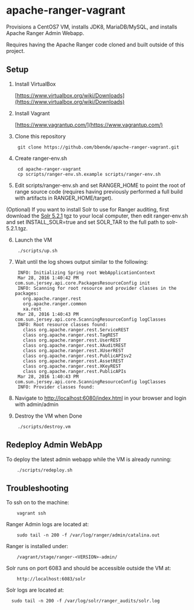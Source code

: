 # apache-ranger-vagrant

Provisions a CentOS7 VM, installs JDK8, MariaDB/MySQL, and installs Apache Ranger Admin Webapp.

Requires having the Apache Ranger code cloned and built outside of this project.

## Setup

1. Install VirtualBox

    [https://www.virtualbox.org/wiki/Downloads](https://www.virtualbox.org/wiki/Downloads)

2. Install Vagrant

    [https://www.vagrantup.com/](https://www.vagrantup.com/)

3. Clone this repository

        git clone https://github.com/bbende/apache-ranger-vagrant.git

4. Create ranger-env.sh

        cd apache-ranger-vagrant
        cp scripts/ranger-env.sh.example scripts/ranger-env.sh

5. Edit scripts/ranger-env.sh and set RANGER_HOME to point the root of range source code (requires having previously performed a full build with artifacts in RANGER_HOME/target).

(Optional) If you want to install Solr to use for Ranger auditing, first download the [Solr 5.2.1](http://archive.apache.org/dist/lucene/solr/5.2.1/) tgz to your local computer, then edit ranger-env.sh and set INSTALL_SOLR=true and set SOLR_TAR to the full path to solr-5.2.1.tgz.

6. Launch the VM

        ./scripts/up.sh

7. Wait until the log shows output similar to the following:

        INFO: Initializing Spring root WebApplicationContext
        Mar 28, 2016 1:40:42 PM com.sun.jersey.api.core.PackagesResourceConfig init
        INFO: Scanning for root resource and provider classes in the packages:
          org.apache.ranger.rest
          org.apache.ranger.common
          xa.rest
        Mar 28, 2016 1:40:43 PM com.sun.jersey.api.core.ScanningResourceConfig logClasses
        INFO: Root resource classes found:
          class org.apache.ranger.rest.ServiceREST
          class org.apache.ranger.rest.TagREST
          class org.apache.ranger.rest.UserREST
          class org.apache.ranger.rest.XAuditREST
          class org.apache.ranger.rest.XUserREST
          class org.apache.ranger.rest.PublicAPIsv2
          class org.apache.ranger.rest.AssetREST
          class org.apache.ranger.rest.XKeyREST
          class org.apache.ranger.rest.PublicAPIs
        Mar 28, 2016 1:40:43 PM com.sun.jersey.api.core.ScanningResourceConfig logClasses
        INFO: Provider classes found:

8. Navigate to [http://localhost:6080/index.html](http://localhost:6080/index.html) in your browser and login with admin/admin

9. Destroy the VM when Done

        ./scripts/destroy.vm

## Redeploy Admin WebApp

To deploy the latest admin webapp while the VM is already running:

        ./scripts/redeploy.sh

## Troubleshooting

To ssh on to the machine:

        vagrant ssh

Ranger Admin logs are located at:

        sudo tail -n 200 -f /var/log/ranger/admin/catalina.out

Ranger is installed under:

        /vagrant/stage/ranger-<VERSION>-admin/

Solr runs on port 6083 and should be accessible outside the VM at:

        http://localhost:6083/solr

Solr logs are located at:

      sudo tail -n 200 -f /var/log/solr/ranger_audits/solr.log
